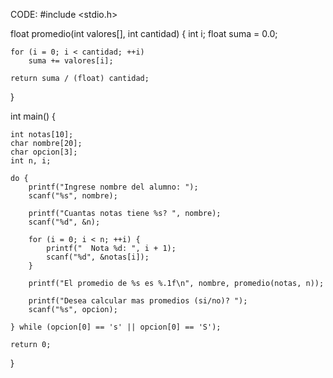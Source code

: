 CODE:
#include <stdio.h>

float promedio(int valores[], int cantidad) {
    int i;
    float suma = 0.0;

    for (i = 0; i < cantidad; ++i)
        suma += valores[i];

    return suma / (float) cantidad;
}


int main() {

    int notas[10];
    char nombre[20];
    char opcion[3];
    int n, i;

    do {
        printf("Ingrese nombre del alumno: ");
        scanf("%s", nombre);

        printf("Cuantas notas tiene %s? ", nombre);
        scanf("%d", &n);

        for (i = 0; i < n; ++i) {
            printf("  Nota %d: ", i + 1);
            scanf("%d", &notas[i]);
        }

        printf("El promedio de %s es %.1f\n", nombre, promedio(notas, n));

        printf("Desea calcular mas promedios (si/no)? ");
        scanf("%s", opcion);

    } while (opcion[0] == 's' || opcion[0] == 'S');

    return 0;
}
